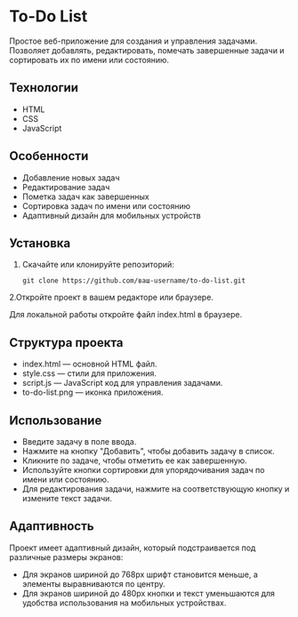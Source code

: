 # To-Do List

Простое веб-приложение для создания и управления задачами. Позволяет добавлять, редактировать, помечать завершенные задачи и сортировать их по имени или состоянию.

## Технологии

- HTML
- CSS
- JavaScript

## Особенности

- Добавление новых задач
- Редактирование задач
- Пометка задач как завершенных
- Сортировка задач по имени или состоянию
- Адаптивный дизайн для мобильных устройств

## Установка

1. Скачайте или клонируйте репозиторий:

   ```
   git clone https://github.com/ваш-username/to-do-list.git
   ```
   
2.Откройте проект в вашем редакторе или браузере.

Для локальной работы откройте файл index.html в браузере.

## Структура проекта

- index.html — основной HTML файл.
- style.css — стили для приложения.
- script.js — JavaScript код для управления задачами.
- to-do-list.png — иконка приложения.

## Использование

- Введите задачу в поле ввода.
- Нажмите на кнопку "Добавить", чтобы добавить задачу в список.
- Кликните по задаче, чтобы отметить ее как завершенную.
- Используйте кнопки сортировки для упорядочивания задач по имени или состоянию.
- Для редактирования задачи, нажмите на соответствующую кнопку и измените текст задачи.

## Адаптивность

Проект имеет адаптивный дизайн, который подстраивается под различные размеры экранов:

- Для экранов шириной до 768px шрифт становится меньше, а элементы выравниваются по центру.
- Для экранов шириной до 480px кнопки и текст уменьшаются для удобства использования на мобильных устройствах.
